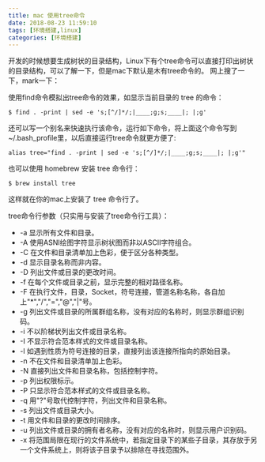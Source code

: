 ```yaml
---
title: mac 使用tree命令
date: 2018-08-23 11:59:10
tags: [环境搭建,linux]
categories: [环境搭建]
---
```


开发的时候想要生成树状的目录结构，Linux下有个tree命令可以直接打印出树状的目录结构，可以了解一下，但是mac下默认是木有tree命令的。
网上搜了一下，mark一下：

使用find命令模拟出tree命令的效果，如显示当前目录的 tree 的命令：

```
$ find . -print | sed -e 's;[^/]*/;|____;g;s;____|; |;g'
```

还可以写一个别名来快速执行该命令，运行如下命令，将上面这个命令写到~/.bash_profile里，以后直接运行tree命令就更方便了:

```
alias tree="find . -print | sed -e 's;[^/]*/;|____;g;s;____|; |;g'"
```

也可以使用 homebrew 安装 tree 命令行：
```
$ brew install tree
```
这样就在你的mac上安装了 tree 命令行了。

 

tree命令行参数（只实用与安装了tree命令行工具）：

- -a 显示所有文件和目录。
- -A 使用ASNI绘图字符显示树状图而非以ASCII字符组合。
- -C 在文件和目录清单加上色彩，便于区分各种类型。
- -d 显示目录名称而非内容。
- -D 列出文件或目录的更改时间。
- -f 在每个文件或目录之前，显示完整的相对路径名称。
- -F 在执行文件，目录，Socket，符号连接，管道名称名称，各自加上"*","/","=","@","|"号。
- -g 列出文件或目录的所属群组名称，没有对应的名称时，则显示群组识别码。
- -i 不以阶梯状列出文件或目录名称。
- -I 不显示符合范本样式的文件或目录名称。
- -l 如遇到性质为符号连接的目录，直接列出该连接所指向的原始目录。
- -n 不在文件和目录清单加上色彩。
- -N 直接列出文件和目录名称，包括控制字符。
- -p 列出权限标示。
- -P 只显示符合范本样式的文件或目录名称。
- -q 用"?"号取代控制字符，列出文件和目录名称。
- -s 列出文件或目录大小。
- -t 用文件和目录的更改时间排序。
- -u 列出文件或目录的拥有者名称，没有对应的名称时，则显示用户识别码。
- -x 将范围局限在现行的文件系统中，若指定目录下的某些子目录，其存放于另一个文件系统上，则将该子目录予以排除在寻找范围外。